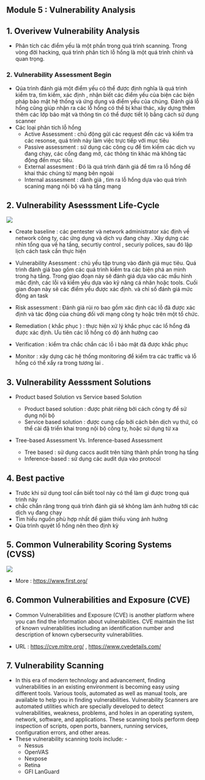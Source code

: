 
## Module 5 : Vulnerability Analysis


## 1. Overivew Vulnerability Analysis


 - Phân tích các điểm yếu là một phần trong quá trình scanning. Trong vòng đời hacking, quá trình phân tích lỗ hổng là một quá trình chính và quan trọng. 
 

### 2. Vulnerability Assessment Begin

 - Qúa trình đánh giá một điểm yếu có thể được định nghĩa là quá trình kiểm tra, tìm kiếm, xác định , nhận biết các điểm yếu của biện các biện pháp bảo mật hệ thống và ứng dụng và điểm yếu của chúng.   Đánh giá lỗ hổng cũng giúp nhận ra các lỗ hổng có thể bị khai thác, xây dựng thêm thêm các lớp bảo mật và thông tin có thể được tiết lộ bằng cách sử dụng scanner
- Các loại phân tích lỗ hổng
	- Active Assessment : chủ động gửi các request đến các và kiểm tra các resonse, quá trình này làm việc trực tiếp với mục tiêu
	- Passive assessment : sử dụng các công cụ để tìm kiếm các dịch vụ đang chạy, các cổng đang mở, các  thông tin khác mà không tác động đến mục tiêu. 
	- External assesment :   Đó là quá trình đánh giá  để tìm ra lỗ hổng để khai thác chúng từ mạng bên ngoài
	- Internal asssesment : đánh giá , tìm ra lỗ hổng dựa vào quá trình scaning mạng nội bộ và hạ tầng mạng


## 2. Vulnerability Asesssment Life-Cycle


![](https://i.imgur.com/lTMlhqr.png)

- Create baseline : các pentester và network administrator xác định về network công ty, các ứng dụng và dịch vụ đang chạy . Xây dựng các nhìn tổng qua về hạ tầng, securtiy control , securiy polices, sau đó lập lịch cách task cần thực hiện 


- Vulnerability Asessment : chủ yếu tập trung vào đánh giá mục tiêu. Quá trình đánh giá bao gồm các quá trình kiểm tra các biện phá an minh trong hạ tầng. Trong giao đoạn này sẽ đánh giá dựa vào các mấu hình măc định, các lỗi và kiểm yếu dựa vào kỹ năng cá nhân hoặc tools.  Cuối gian đoạn này sẽ các điểm yếu được xác định. và chỉ số đánh giá mức động an task

- Risk assessment : Đánh giá rủi ro bao gồm xác định các lỗ  đã được xác định  và tác động của chúng đối với
mạng công ty hoặc trên một tổ chức.

- Remediation ( khắc phục ) : thực hiện xử lý khắc phục các lổ hổng đã được xác định. Ưu tiên các lỗ hổng có độ ảnh hưởng cao 

- Verification : kiểm tra chắc chắn các lỗ i bảo mật đã được khắc phục  

- Monitor : xây dựng các hệ thống monitoring để kiểm tra các traffic và lỗ hổng có thể xẩy ra trong tương lai . 



## 3. Vulnerability Aesssment Solutions

- Product based Solution vs Service based Solution 
	- Product based solution : được phát riêng bởi cách công ty để sử dụng  nội bộ 
	- Service based solution : được cung cấp bởi cách bên dịch vụ thứ, có thể cài đặ triển khai trong nội bộ công ty, hoặc sử dụng từ xa 

- Tree-based Assessment Vs. Inference-based Assessment
	- Tree based : sử dụng caccs audit trên từng thành phần trong hạ tầng 
	- Inference-based : sử dụng các audit dựa vào protocol 


## 4. Best pactive 

- Trước khi sử dụng tool cần biết tool này có thể làm gì được trong quá trình này 
- chắc chắn răng trong quá trình đánh giá sẽ không làm ảnh hưởng tới các dịch vụ đang chạy
- Tìm hiểu nguồn phù hợp nhất để giảm thiểu vùng ảnh hưởng 
- Qúa trình quyét lổ hổng nên theo định kỳ  


## 5. Common Vulnerability Scoring Systems (CVSS)

![](https://i.imgur.com/MiROBUE.png)


- More : https://www.first.org/


## 6. Common Vulnerabilities and Exposure (CVE)


- Common Vulnerabilities and Exposure (CVE) is another platform where you can find the
information about vulnerabilities. CVE maintain the list of known vulnerabilities
including an identification number and description of known cybersecurity
vulnerabilities.


- URL : https://cve.mitre.org/ , https://www.cvedetails.com/



## 7. Vulnerability Scanning

- In this era of modern technology and advancement, finding vulnerabilities in an existing
environment is becoming easy using different tools. Various tools, automated as well as
manual tools, are available to help you in finding vulnerabilities. Vulnerability Scanners
are automated utilities which are specially developed to detect vulnerabilities, weakness,
problems, and holes in an operating system, network, software, and applications. These
scanning tools perform deep inspection of scripts, open ports, banners, running services,
configuration errors, and other areas.
- These vulnerability scanning tools include: -
	- Nessus
	- OpenVAS
 	- Nexpose
	- Retina
	- GFI LanGuard
